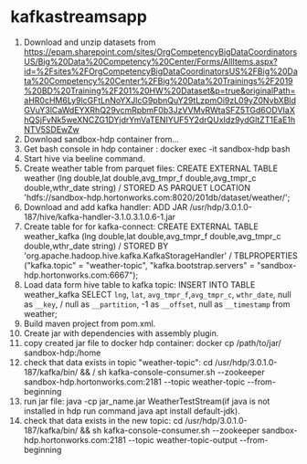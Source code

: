 # kafkastreamsapp
1. Download and unzip datasets from https://epam.sharepoint.com/sites/OrgCompetencyBigDataCoordinatorsUS/Big%20Data%20Competency%20Center/Forms/AllItems.aspx?id=%2Fsites%2FOrgCompetencyBigDataCoordinatorsUS%2FBig%20Data%20Competency%20Center%2FBig%20Data%20Trainings%2F2019%20BD%20Training%2F201%20HW%20Dataset&p=true&originalPath=aHR0cHM6Ly9lcGFtLnNoYXJlcG9pbnQuY29tLzpmOi9zL09yZ0NvbXBldGVuY3lCaWdEYXRhQ29vcmRpbmF0b3JzVVMvRWtaSFZ5TGd6ODVIaXhQSjFvNk5weXNCZG1DYjdrYmVaTENIYUF5Y2drQUxIdz9ydGltZT1EaE1hNTV5SDEwZw
2. Download sandbox-hdp container from...
3. Get bash console in hdp container : docker exec -it sandbox-hdp bash
4. Start hive via beeline command.
5. Create weather table from parquet files: 
CREATE EXTERNAL TABLE weather (lng double,lat double,avg_tmpr_f double,avg_tmpr_c double,wthr_date string) /
STORED AS PARQUET LOCATION 'hdfs://sandbox-hdp.hortonworks.com:8020/201db/dataset/weather/';
6. Download and add kafka handler:
ADD JAR /usr/hdp/3.0.1.0-187/hive/kafka-handler-3.1.0.3.1.0.6-1.jar
7. Create table for for kafka-connect:
CREATE EXTERNAL TABLE weather_kafka (lng double,lat double,avg_tmpr_f double,avg_tmpr_c double,wthr_date string) / 
STORED BY 'org.apache.hadoop.hive.kafka.KafkaStorageHandler' /
TBLPROPERTIES ("kafka.topic" = "weather-topic", "kafka.bootstrap.servers" = "sandbox-hdp.hortonworks.com:6667");
8. Load data form hive table to kafka topic:
INSERT INTO TABLE weather_kafka SELECT `lng`, `lat`, `avg_tmpr_f`,`avg_tmpr_c`, `wthr_date`, null as `__key`, /
null as `__partition`, -1 as `__offset`, null as `__timestamp` from weather;
9. Build maven project from pom.xml.
10. Create jar with dependencies with assembly plugin.
11. copy created jar file to docker hdp container: docker cp /path/to/jar/ sandbox-hdp:/home
12. check that data exists in topic "weather-topic": cd /usr/hdp/3.0.1.0-187/kafka/bin/ && /
sh kafka-console-consumer.sh --zookeeper sandbox-hdp.hortonworks.com:2181 --topic weather-topic --from-beginning
13. run jar file: java -cp jar_name.jar WeatherTestStream(if java is not installed in hdp run command java apt install default-jdk).
14. check that data exists in the new topic: 
cd /usr/hdp/3.0.1.0-187/kafka/bin/ && sh kafka-console-consumer.sh --zookeeper sandbox-hdp.hortonworks.com:2181 --topic weather-topic-output --from-beginning
